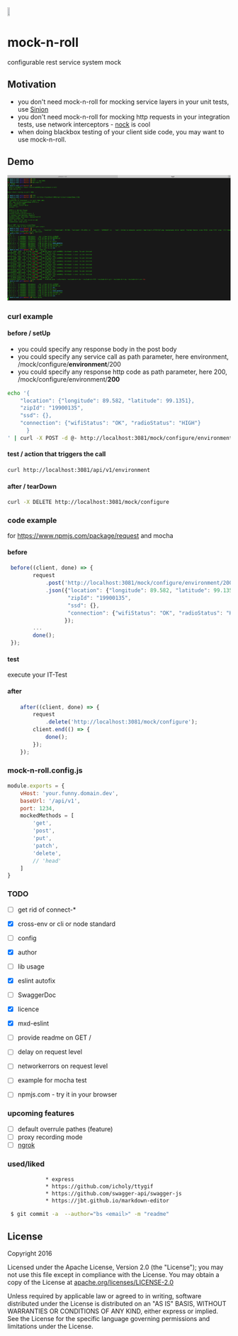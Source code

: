 <img src="http://openclipart.org/download/28383/Dug-Rock-On.svg" width="10%" height="10%">

# mock-n-roll
configurable rest service system mock

## Motivation
* you don't need mock-n-roll for mocking service layers in your unit tests, use [Sinion](http://sinonjs.org/)
* you don't need mock-n-roll for mocking http requests in your integration tests, use network interceptors - [nock](https://github.com/node-nock/nock) is cool
* when doing blackbox testing of your client side code, you may want to use mock-n-roll.

## Demo
![gif](./doc/ttyDemo2nd.gif)

### curl example
#### before / setUp
* you could specify any response body in the post body
* you could specify any service call as path parameter, here environment, /mock/configure/**environment**/200
* you could specify any response http code as path parameter, here 200, /mock/configure/environment/**200**

``` bash
echo '{
    "location": {"longitude": 89.582, "latitude": 99.1351},
    "zipId": "19900135",
    "ssd": {},
    "connection": {"wifiStatus": "OK", "radioStatus": "HIGH"}
      }
' | curl -X POST -d @- http://localhost:3081/mock/configure/environment/200 --header "Content-Type:application/json"
```

#### test / action that triggers the call
``` bash
curl http://localhost:3081/api/v1/environment
```

#### after / tearDown
``` bash
curl -X DELETE http://localhost:3081/mock/configure
```

### code example
for https://www.npmjs.com/package/request and mocha

#### before

```javascript
 before((client, done) => {
        request
            .post('http://localhost:3081/mock/configure/environment/200')
            .json({"location": {"longitude": 89.582, "latitude": 99.1351},
                   "zipId": "19900135",
                   "ssd": {},
                   "connection": {"wifiStatus": "OK", "radioStatus": "HIGH"}
                  });
        ...
        done();
 });
```

#### test
execute your IT-Test

#### after
```javascript
    after((client, done) => {
        request
            .delete('http://localhost:3081/mock/configure');
        client.end(() => {
            done();
        });
    });
```

### mock-n-roll.config.js
```javascript
module.exports = {
    vHost: 'your.funny.domain.dev',
    baseUrl: '/api/v1',
    port: 1234,
    mockedMethods = [
        'get',
        'post',
        'put',
        'patch',
        'delete',
        // 'head'
    ]
}
```

### TODO
- [ ] get rid of connect-*
- [x] cross-env or cli or node standard
- [ ] config
- [x] author
- [ ] lib usage
- [x] eslint autofix
- [ ] SwaggerDoc
- [x] licence
- [x] mxd-eslint
- [ ] provide readme on GET /
- [ ] delay on request level
- [ ] networkerrors on request level
- [ ] example for mocha test
- [ ] npmjs.com - try it in your browser


### upcoming features
- [ ] default overrule pathes (feature)
- [ ] proxy recording mode
- [ ] [ngrok](https://ngrok.com/)

### used/liked
                * express
                * https://github.com/icholy/ttygif
                * https://github.com/swagger-api/swagger-js
                * https://jbt.github.io/markdown-editor

``` bash
 $ git commit -a  --author="bs <email>" -m "readme"
```

License
-------

Copyright 2016

Licensed under the Apache License, Version 2.0 (the "License");
you may not use this file except in compliance with the License.
You may obtain a copy of the License at
[apache.org/licenses/LICENSE-2.0](http://www.apache.org/licenses/LICENSE-2.0)

Unless required by applicable law or agreed to in writing, software
distributed under the License is distributed on an "AS IS" BASIS,
WITHOUT WARRANTIES OR CONDITIONS OF ANY KIND, either express or implied.
See the License for the specific language governing permissions and
limitations under the License.
